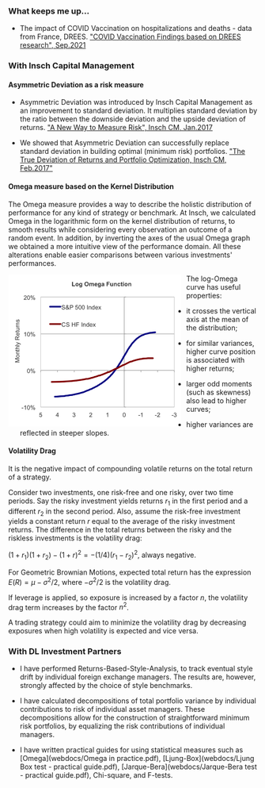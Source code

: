### What keeps me up...

- The impact of COVID Vaccination on hospitalizations and deaths - data from France, DREES.
["COVID Vaccination Findings based on DREES research", Sep.2021](webdocs/COVIDVaccinationFindings.pdf)


### With Insch Capital Management

#### Asymmetric Deviation as a risk measure

- Asymmetric Deviation was introduced by Insch Capital Management as an improvement to standard deviation. It multiplies standard deviation by the ratio between the downside deviation and the upside deviation of returns.
["A New Way to Measure Risk", Insch CM, Jan.2017](webdocs/Non-StandardDeviation_17_01.pdf)

- We showed that Asymmetric Deviation can successfully replace standard deviation in building optimal (minimum risk) portfolios. 
["The True Deviation of Returns and Portfolio Optimization, Insch CM, Feb.2017"](webdocs/TDandMinRiskPortfolios17_02.pdf)


#### Omega measure based on the Kernel Distribution

The Omega measure provides a way to describe the holistic distribution of performance for any kind of strategy or benchmark. At Insch, we calculated Omega in the logarithmic form on the kernel distribution of returns, to smooth results while considering every observation an outcome of a random event. In addition, by inverting the axes of the usual Omega graph we obtained a more intuitive view of the performance domain. All these alterations enable easier comparisons between various investments' performances.

<img src="../img/LogOmega.png" width=350px; style="float: left;margin-right: 10px"/>

The log-Omega curve has useful properties:

- it crosses the vertical axis at the mean of the distribution;

- for similar variances, higher curve position is associated with higher returns; 

- larger odd moments (such as skewness) also lead to higher curves;

- higher variances are reflected in steeper slopes.

#### Volatility Drag

It is the negative impact of compounding volatile returns on the total return of a strategy. 

Consider two investments, one risk-free and one risky, over two time periods. Say the risky investment yields returns $r_1$ in the first period and a different $r_2$ in the second period. Also, assume the risk-free investment yields a constant return $r$ equal to the average of the risky investment returns. 
The difference in the total returns between the risky and the riskless investments is the volatility drag: 

$(1+r_1)(1+r_2) - (1+r)^2 = -(1/4)(r_1-r_2)^2$, always negative. 

For Geometric Brownian Motions, expected total return has the
expression $E(R) = \mu - \sigma^2/2$, where $-\sigma^2/2$ is the volatility drag. 

If leverage is applied, so exposure is increased by a factor $n$, the volatility drag term increases by the factor $n^2$. 

A trading strategy could aim to minimize the volatility drag by decreasing exposures when high volatility is expected and vice versa.


### With DL Investment Partners 

- I have performed Returns-Based-Style-Analysis, to track eventual style drift by individual foreign exchange managers. The results are, however, strongly affected by the choice of style benchmarks. 

- I have calculated decompositions of total portfolio variance by individual contributions to risk of individual asset managers. These decompositions allow for the construction of straightforward minimum risk portfolios, by equalizing the risk contributions of individual managers.

- I have written practical guides for using statistical measures such as [Omega](webdocs/Omega in practice.pdf), [Ljung-Box](webdocs/Ljung Box test - practical guide.pdf), [Jarque-Bera](webdocs/Jarque-Bera test - practical guide.pdf), Chi-square, and F-tests.